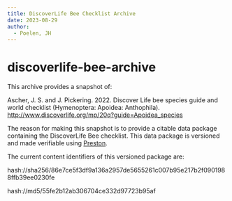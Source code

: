 ```yaml
---
title: DiscoverLife Bee Checklist Archive
date: 2023-08-29
author: 
  - Poelen, JH
---
```


# discoverlife-bee-archive

This archive provides a snapshot of:

Ascher, J. S. and J. Pickering. 2022.
Discover Life bee species guide and world checklist (Hymenoptera: Apoidea: Anthophila).
http://www.discoverlife.org/mp/20q?guide=Apoidea_species

The reason for making this snapshot is to provide a citable data package containing the DiscoverLife Bee checklist. This data package is versioned and made verifiable using [Preston](https://github.com/bio-guoda/preston). 

The current content identifiers of this versioned package are:

hash://sha256/86e7ce5f3df9a136a2957de5655261c007b95e217b2f0901988ffb39ee0230fe

hash://md5/55fe2b12ab306704ce332d97723b95af


